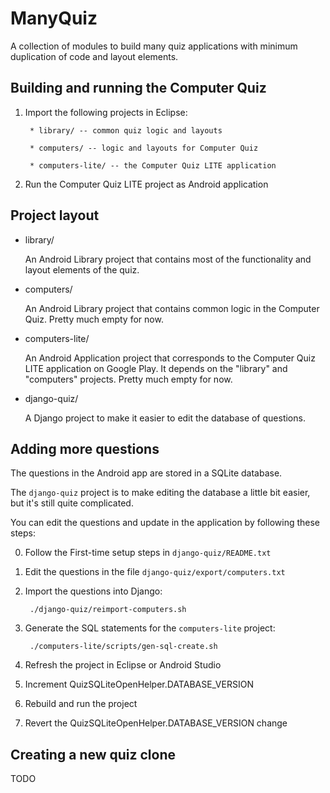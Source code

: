ManyQuiz
========
A collection of modules to build many quiz applications
with minimum duplication of code and layout elements.


Building and running the Computer Quiz
--------------------------------------
1. Import the following projects in Eclipse:

        * library/ -- common quiz logic and layouts

        * computers/ -- logic and layouts for Computer Quiz

        * computers-lite/ -- the Computer Quiz LITE application

2. Run the Computer Quiz LITE project as Android application


Project layout
--------------
+ library/

    An Android Library project that contains most of the
    functionality and layout elements of the quiz.

+ computers/

    An Android Library project that contains common
    logic in the Computer Quiz.
    Pretty much empty for now.

+ computers-lite/

    An Android Application project that corresponds to the
    Computer Quiz LITE application on Google Play.
    It depends on the "library" and "computers" projects.
    Pretty much empty for now.

+ django-quiz/

    A Django project to make it easier to edit the database
    of questions.


Adding more questions
---------------------
The questions in the Android app are stored in a SQLite database.

The `django-quiz` project is to make editing the database a little
bit easier, but it's still quite complicated.

You can edit the questions and update in the application by
following these steps:

0. Follow the First-time setup steps in `django-quiz/README.txt`

1. Edit the questions in the file `django-quiz/export/computers.txt`

2. Import the questions into Django:

        ./django-quiz/reimport-computers.sh

3. Generate the SQL statements for the `computers-lite` project:

        ./computers-lite/scripts/gen-sql-create.sh

4. Refresh the project in Eclipse or Android Studio

5. Increment QuizSQLiteOpenHelper.DATABASE_VERSION

6. Rebuild and run the project

7. Revert the QuizSQLiteOpenHelper.DATABASE_VERSION change


Creating a new quiz clone
-------------------------
TODO
